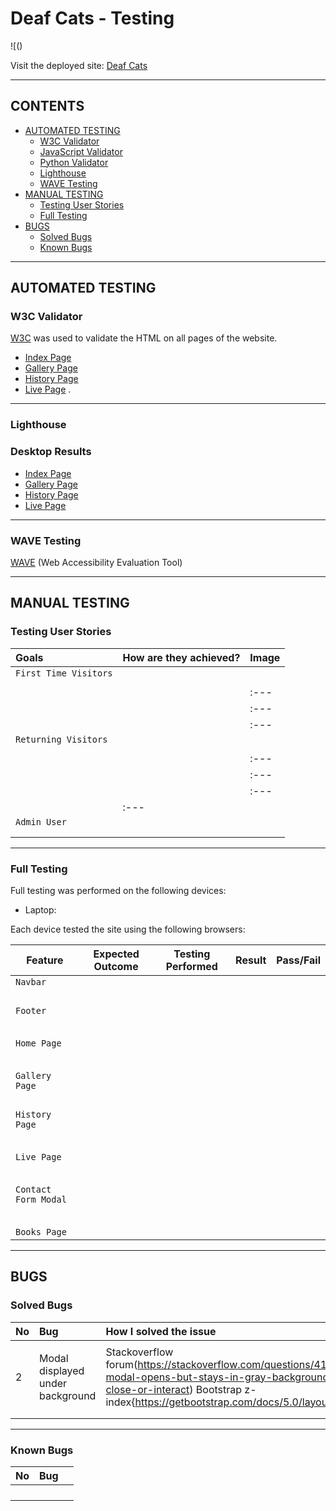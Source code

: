 # Deaf Cats -  Testing

![()

Visit the deployed site: [Deaf Cats]()

- - -

## CONTENTS

* [AUTOMATED TESTING](#automated-testing)
  * [W3C Validator](#w3c-validator)
  * [JavaScript Validator](#javascript-validator)
  * [Python Validator](#python-validator)
  * [Lighthouse](#lighthouse)
  * [WAVE Testing](#wave-testing)
* [MANUAL TESTING](#manual-testing)
  * [Testing User Stories](#testing-user-stories)
  * [Full Testing](#full-testing)
* [BUGS](#bugs)
  * [Solved Bugs](#solved-bugs)
  * [Known Bugs](#known-bugs)


- - -

## AUTOMATED TESTING

### W3C Validator

[W3C](https://validator.w3.org/) was used to validate the HTML on all pages of the website. 

* [Index Page]()
* [Gallery Page]()
* [History Page]()
* [Live Page]()
.

- - -

### Lighthouse


### Desktop Results

* [Index Page]()
* [Gallery Page]()
* [History Page]()
* [Live Page]()
- - -

### WAVE Testing

[WAVE](http://wave.webaim.org/) (Web Accessibility Evaluation Tool) 

- - -

## MANUAL TESTING

### Testing User Stories

| Goals | How are they achieved? | Image |
| :--- | :--- | :--- |
| `First Time Visitors` |
|  |  |  |
| | | :--- |
| | | :--- |
| | | :--- |
|`Returning Visitors`|
| |  |  |
| | | :--- |
| | | :--- |
| | | :--- |
|  | :--- |
|`Admin User` |
|  |  |  |
| | |  |

- - -

### Full Testing

Full testing was performed on the following devices:

* Laptop:


Each device tested the site using the following browsers:



| Feature | Expected Outcome | Testing Performed | Result | Pass/Fail |
| --- | --- | --- | --- | --- |
| `Navbar` |
|  |  |  |  |  |
|  |  |  |  |  |
|  | |  |  |  |
|  |  |  |  |  |
| `Footer` |
|  |  |  |  |  |
|  |  |  |  |  |
|  |  |  |  |  |
|  | |  |  |  |
|  |  |  |  |  |
| `Home Page` |
|   |   |   |   |
|  |  |  |  |  |
|  |  |  |  |  |
|  | |  |  |  |
|  |  |  |  |  |
| `Gallery Page` |
|  |  |  |  |  |
|  |  |  |  |  |
|  | |  |  |  |
|  |  |  |  |  |
| `History Page` |
| | | | | | |
|  |  |  |  |  |
|  |  |  |  |  |
|  | |  |  |  |
|  |  |  |  |  |
| `Live Page` |
|   |   |   |   |  |
|  |  |  |  |  |
|  |  |  |  |  |
|  | |  |  |  |
|  |  |  |  |  |
| `Contact Form Modal` |
|   |   |   |   |  |
|  |  |  |  |  |
|  |  |  |  |  |
|  | |  |  |  |
|  |  |  |  |  |
| `Books Page` |

 - - -

## BUGS

### Solved Bugs

| No | Bug | How I solved the issue |
| :--- | :--- | :--- |
|  |  |  |  |  |
| 2 | Modal displayed under background | Stackoverflow forum(https://stackoverflow.com/questions/41292673/bootstrap-modal-opens-but-stays-in-gray-background-and-cannot-close-or-interact) Bootstrap z-index{https://getbootstrap.com/docs/5.0/layout/z-index/} |  |  |
|  | |  |  |  |
|  |  |  |  |  |

- - -

### Known Bugs

| No | Bug | |
| :--- | :--- | :--- |
|  |  |  |  |  |
|  |  |  |  |  |
|  | |  |  |  |
|  |  |  |  |  |